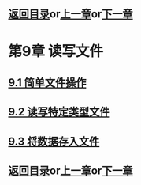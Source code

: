 ## [返回目录][catalogue]or[上一章][pre_chap]or[下一章][next_chap]

# 第9章 读写文件

## [9.1 简单文件操作][chap9_1]
## [9.2 读写特定类型文件][chap9_2]
## [9.3 将数据存入文件][chap9_3]



## [返回目录][catalogue]or[上一章][pre_chap]or[下一章][next_chap]
[catalogue]: ./2021-01-21-catalogue.md
[pre_chap]: 2021-01-21-chap8.md
[next_chap]: ./2021-01-21-catalogue.md
[chap9_1]: chap9/chap9_1_simple_file_operation.md
[chap9_2]: chap9/chap9_2_specific_files.md
[chap9_3]: chap9/chap9_3_data_persistance.md
